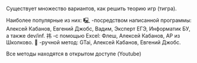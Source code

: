 Существует множество вариантов, как решить теорию игр (тигра).

Наиболее популярные из них:
🖳  -посредством написанной программы: Алексей Кабанов, Евгений Джобс, Вадим, Эксперт ЕГЭ, Информатик БУ,  а также dev/inf.
祎  -с помощью Excel: Флеш, Алексей Кабанов, АР из Школково.
🦾 -ручной метод: GTai, Алексей Кабанов, Евгений Джобс.

Все методы находятся в открытом доступе (Youtube)
